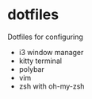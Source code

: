 # dotfiles

Dotfiles for configuring

- i3 window manager
- kitty terminal
- polybar
- vim
- zsh with oh-my-zsh
